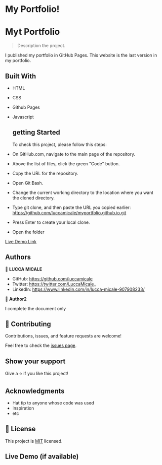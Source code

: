 # My Portfolio!

# Myt Portfolio 

> Description the project.
  
  I published my portfolio in GitHub Pages. This website is the last version in my portfolio. 

## Built With

- HTML
- CSS
- Github Pages
- Javascript

  ## getting Started

  To check this project, please follow this steps:

- On GitHub.com, navigate to the main page of the repository.
- Above the list of files, click the green "Code" button.
- Copy the URL for the repository.
- Open Git Bash.
- Change the current working directory to the location where you want the cloned directory.
- Type git clone, and then paste the URL you copied earlier: https://github.com/luccamicale/myportfolio.github.io.git
- Press Enter to create your local clone.
- Open the folder

[Live Demo Link](https://luccamicale.github.io/myportfolio.github.io/)

## Authors

👤 **LUCCA MICALE**

- GitHub: https://github.com/luccamicale
- Twitter: https://twitter.com/LuccaMicale_
- LinkedIn: https://www.linkedin.com/in/lucca-micale-907908233/

👤 **Author2**

I complete the document only

## 🤝 Contributing

Contributions, issues, and feature requests are welcome!

Feel free to check the [issues page](../../issues/).

## Show your support

Give a ⭐️ if you like this project!

## Acknowledgments

- Hat tip to anyone whose code was used
- Inspiration
- etc

## 📝 License

This project is [MIT](./LICENSE) licensed.
## Live Demo (if available)



